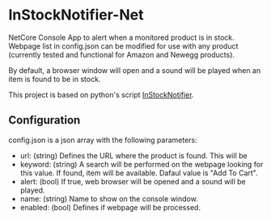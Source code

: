 # InStockNotifier-Net

NetCore Console App to alert when a monitored product is in stock.
Webpage list in config.json can be modified for use with any product (currently tested and functional for Amazon and Newegg products).

By default, a browser window will open and a sound will be played when an item is found to be in stock.

This project is based on python's script [InStockNotifier](https://github.com/hmtessier/InStockNotifier).

## Configuration
config.json is a json array with the following parameters:
- url: (string) Defines the URL where the product is found. This will be 
- keyword: (string) A search will be performed on the webpage looking for this value. If found, item will be available. Dafaul value is "Add To Cart".
- alert: (bool) If true, web browser will be opened and a sound will be played.
- name: (string) Name to show on the console window.
- enabled: (bool) Defines if webpage will be processed.